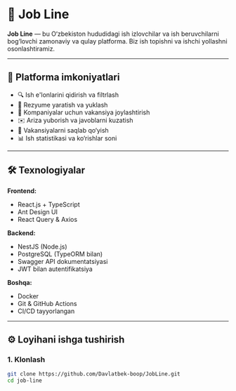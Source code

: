 # 💼 Job Line

**Job Line** — bu O‘zbekiston hududidagi ish izlovchilar va ish beruvchilarni bog‘lovchi zamonaviy va qulay platforma. Biz ish topishni va ishchi yollashni osonlashtiramiz.

---

## 🚀 Platforma imkoniyatlari

- 🔍 Ish e'lonlarini qidirish va filtrlash
- 📄 Rezyume yaratish va yuklash
- 🏢 Kompaniyalar uchun vakansiya joylashtirish
- ✉️ Ariza yuborish va javoblarni kuzatish
- 💾 Vakansiyalarni saqlab qo‘yish
- 📊 Ish statistikasi va ko‘rishlar soni

---

## 🛠️ Texnologiyalar

**Frontend:**
- React.js + TypeScript
- Ant Design UI
- React Query & Axios

**Backend:**
- NestJS (Node.js)
- PostgreSQL (TypeORM bilan)
- Swagger API dokumentatsiyasi
- JWT bilan autentifikatsiya

**Boshqa:**
- Docker
- Git & GitHub Actions
- CI/CD tayyorlangan

---

## ⚙️ Loyihani ishga tushirish

### 1. Klonlash

```bash
git clone https://github.com/Davlatbek-boop/JobLine.git
cd job-line
